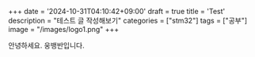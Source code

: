 +++
date = '2024-10-31T04:10:42+09:00'
draft = true
title = 'Test'
description = "테스트 글 작성해보기"
categories = ["stm32"]
tags = ["공부"]
image = "/images/logo1.png"
+++

안녕하세요. 웅뱅반입니다.